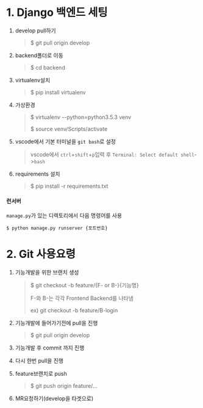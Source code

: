 # 1. Django 백엔드 세팅

1. develop pull하기
   
   > $ git pull origin develop
   
2. backend폴더로 이동

   > $ cd backend

3. virtualenv설치

   > $ pip install  virtualenv

4. 가상환경

   > $ virtualenv --python=python3.5.3 venv
   >
   > $ source venv/Scripts/activate

5. vscode에서 기본 터미널을 `git bash`로 설정

   > vscode에서 `ctrl`+`shift`+`p`입력 후 `Terminal: Select default shell`->`bash`

6. requirements 설치

   > $ pip install -r requirements.txt



#### 런서버

`manage.py`가 있는 디렉토리에서 다음 명령어를 사용

```
$ python manage.py runserver {포트번호}
```



# 2. Git 사용요령

1. 기능개발을 위한 브랜치 생성

   > $ git checkout -b feature/{F- or B-}{기능명}
   >
   > F-와 B-는 각각 Frontend Backend를 나타냄
   >
   > ex) git checkout -b feature/B-login

2. 기능개발에 들어가기전에 pull을 진행

   > $ git pull origin develop

3. 기능개발 후 commit 까지 진행

4. 다시 한번 pull을 진행

5. feature브랜치로 push

   > $ git push origin feature/...

6. MR요청하기(develop을 타겟으로)
